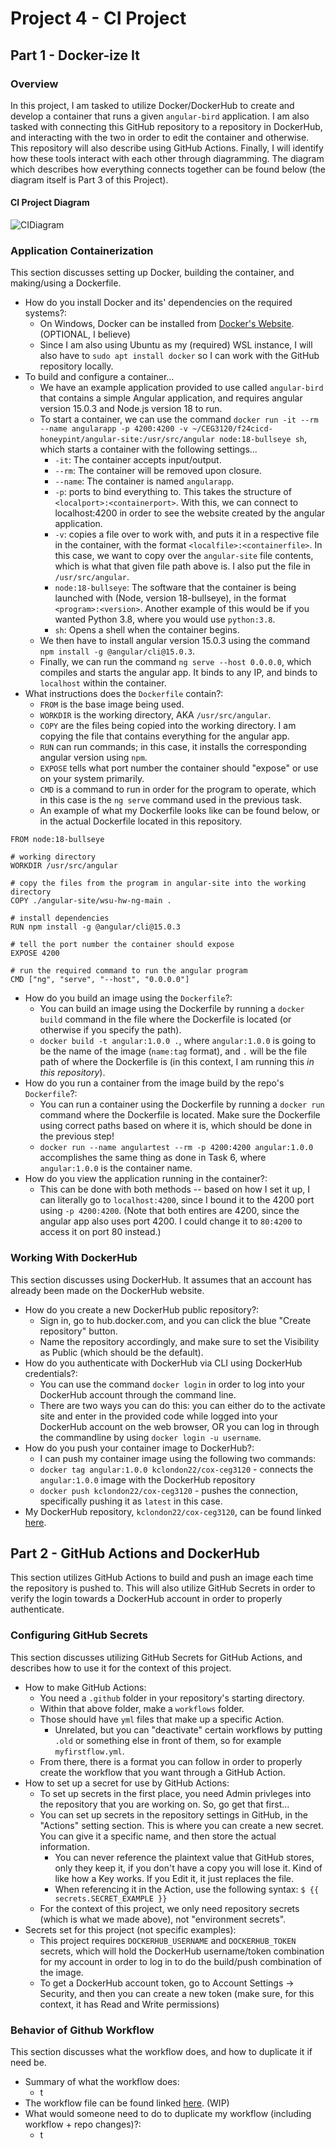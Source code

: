 # Project 4 - CI Project
## Part 1 - Docker-ize It

### Overview
In this project, I am tasked to utilize Docker/DockerHub to create and develop a container that runs a given `angular-bird` application. I am also tasked with connecting this GitHub repository to a repository in DockerHub, and interacting with the two in order to edit the container and otherwise. This repository will also describe using GitHub Actions. Finally, I will identify how these tools interact with each other through diagramming. The diagram which describes how everything connects together can be found below (the diagram itself is Part 3 of this Project).
#### CI Project Diagram
![CIDiagram]()
### Application Containerization
This section discusses setting up Docker, building the container, and making/using a Dockerfile.
- How do you install Docker and its' dependencies on the required systems?:
  - On Windows, Docker can be installed from [Docker's Website](https://docs.docker.com/engine/install/). (OPTIONAL, I believe)
  - Since I am also using Ubuntu as my (required) WSL instance, I will also have to `sudo apt install docker` so I can work with the GitHub repository locally.
- To build and configure a container...
  - We have an example application provided to use called `angular-bird` that contains a simple Angular application, and requires angular version 15.0.3 and Node.js version 18 to run.
  - To start a container, we can use the command `docker run -it --rm --name angularapp -p 4200:4200 -v ~/CEG3120/f24cicd-honeypint/angular-site:/usr/src/angular node:18-bullseye sh`, which starts a container with the following settings...
    - `-it`: The container accepts input/output.
    - `--rm`: The container will be removed upon closure.
    - `--name`: The container is named `angularapp`.
    - `-p`: ports to bind everything to. This takes the structure of `<localport>:<containerport>`. With this, we can connect to localhost:4200 in order to see the website created by the angular application.
    - `-v`: copies a file over to work with, and puts it in a respective file in the container, with the format `<localfile>:<containerfile>`. In this case, we want to copy over the `angular-site` file contents, which is what that given file path above is. I also put the file in `/usr/src/angular`.
    - `node:18-bullseye`: The software that the container is being launched with (Node, version 18-bullseye), in the format `<program>:<version>`. Another example of this would be if you wanted Python 3.8, where you would use `python:3.8`.
    - `sh`: Opens a shell when the container begins.
  - We then have to install angular version 15.0.3 using the command `npm install -g @angular/cli@15.0.3`.
  - Finally, we can run the command `ng serve --host 0.0.0.0`, which compiles and starts the angular app. It binds to any IP, and binds to `localhost` within the container.
- What instructions does the `Dockerfile` contain?:
  - `FROM` is the base image being used.
  - `WORKDIR` is the working directory, AKA `/usr/src/angular`.
  - `COPY` are the files being copied into the working directory. I am copying the file that contains everything for the angular app.
  - `RUN` can run commands; in this case, it installs the corresponding angular version using `npm`.
  - `EXPOSE` tells what port number the container should "expose" or use on your system primarily.
  - `CMD` is a command to run in order for the program to operate, which in this case is the `ng serve` command used in the previous task.
  - An example of what my Dockerfile looks like can be found below, or in the actual Dockerfile located in this repository.
```
FROM node:18-bullseye

# working directory
WORKDIR /usr/src/angular

# copy the files from the program in angular-site into the working directory
COPY ./angular-site/wsu-hw-ng-main .

# install dependencies
RUN npm install -g @angular/cli@15.0.3

# tell the port number the container should expose
EXPOSE 4200

# run the required command to run the angular program
CMD ["ng", "serve", "--host", "0.0.0.0"]
```
- How do you build an image using the `Dockerfile`?:
  - You can build an image using the Dockerfile by running a `docker build` command in the file where the Dockerfile is located (or otherwise if you specify the path).
  -  `docker build -t angular:1.0.0 .`, where `angular:1.0.0` is going to be the name of the image (`name:tag` format), and `.` will be the file path of where the Dockerfile is (in this context, I am running this *in this repository*).
- How do you run a container from the image build by the repo's `Dockerfile`?:
  - You can run a container using the Dockerfile by running a `docker run` command where the Dockerfile is located. Make sure the Dockerfile using correct paths based on where it is, which should be done in the previous step!
  - `docker run --name angulartest --rm -p 4200:4200 angular:1.0.0` accomplishes the same thing as done in Task 6, where `angular:1.0.0` is the container name. 
- How do you view the application running in the container?:
  - This can be done with both methods -- based on how I set it up, I can literally go to `localhost:4200`, since I bound it to the 4200 port using `-p 4200:4200`. (Note that both entires are 4200, since the angular app also uses port 4200. I could change it to `80:4200` to access it on port 80 instead.)
 
### Working With DockerHub
This section discusses using DockerHub. It assumes that an account has already been made on the DockerHub website.
- How do you create a new DockerHub public repository?:
  - Sign in, go to hub.docker.com, and you can click the blue "Create repository" button.
  - Name the repository accordingly, and make sure to set the Visibility as Public (which should be the default). 
- How do you authenticate with DockerHub via CLI using DockerHub credentials?:
  - You can use the command `docker login` in order to log into your DockerHub account through the command line.
  - There are two ways you can do this: you can either do to the activate site and enter in the provided code while logged into your DockerHub account on the web browser, OR you can log in through the commandline by using `docker login -u username`.
- How do you push your container image to DockerHub?:
  - I can push my container image using the following two commands:
  - `docker tag angular:1.0.0 kclondon22/cox-ceg3120` - connects the `angular:1.0.0` image with the DockerHub repository
  - `docker push kclondon22/cox-ceg3120` - pushes the connection, specifically pushing it as `latest` in this case.
- My DockerHub repository, `kclondon22/cox-ceg3120`, can be found linked [here](https://hub.docker.com/repository/docker/kclondon22/cox-ceg3120/general).

## Part 2 - GitHub Actions and DockerHub
This section utilizes GitHub Actions to build and push an image each time the repository is pushed to. This will also utilize GitHub Secrets in order to verify the login towards a DockerHub account in order to properly authenticate.

### Configuring GitHub Secrets
This section discusses utilizing GitHub Secrets for GitHub Actions, and describes how to use it for the context of this project.
- How to make GitHub Actions:
  - You need a `.github` folder in your repository's starting directory.
  - Within that above folder, make a `workflows` folder.
  - Those should have `yml` files that make up a specific Action.
    - Unrelated, but you can "deactivate" certain workflows by putting `.old` or something else in front of them, so for example `myfirstflow.yml`.
  - From there, there is a format you can follow in order to properly create the workflow that you want through a GitHub Action. 
- How to set up a secret for use by GitHub Actions:
  - To set up secrets in the first place, you need Admin privleges into the repository that you are working on. So, go get that first...
  - You can set up secrets in the repository settings in GitHub, in the "Actions" setting section. This is where you can create a new secret. You can give it a specific name, and then store the actual information.
    - You can never reference the plaintext value that GitHub stores, only they keep it, if you don't have a copy you will lose it. Kind of like how a Key works. If you Edit it, it just replaces the file. 
    - When referencing it in the Action, use the following syntax: `$ {{ secrets.SECRET_EXAMPLE }}` 
  - For the context of this project, we only need repository secrets (which is what we made above), not "environment secrets". 
- Secrets set for this project (not specific examples):
  - This project requires `DOCKERHUB_USERNAME` and `DOCKERHUB_TOKEN` secrets, which will hold the DockerHub username/token combination for my account in order to log in to do the build/push combination of the image.
  - To get a DockerHub account token, go to Account Settings -> Security, and then you can create a new token (make sure, for this context, it has Read and Write permissions)

### Behavior of Github Workflow
This section discusses what the workflow does, and how to duplicate it if need be.
- Summary of what the workflow does:
  - t
- The workflow file can be found linked [here](). (WIP)
- What would someone need to do to duplicate my workflow (including workflow + repo changes)?:
  - t 


